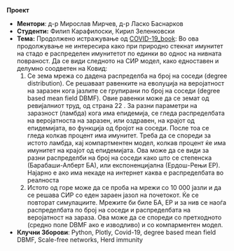 
**Проект** 

- **Ментори**: д-р Мирослав Мирчев, д-р Ласко Баснарков
- **Студенти:** Филип Карафилоски, Кирил Зеленковски 
- **Тема:** Продолжено истражување од [COVID-19_book](https://zelenkastiot.github.io/COVID-19_book/intro): Во ова продолжување не интересира како при природно стекнат имунитет на стадо е распределен имунитетот по единки во однос на нивната повраност. Да се види следното на СИР модел, како едноставен и делумно соодветен на Ковид:
  1. Се зема мрежа со дадена распределба на број на соседи (degree distribution). Се решаваат равенките на еволуција на веројатност на заразен кога јазлите се групирани по број на соседи (degree based mean field DBMF). Овие равенки може да се земат од ревијалниот труд, од страна 22 . За разни параметри на заразност (ламбда) кога има епидемија, се гледа распределбата на веројатноста на заразен, или оздравен, на крајот од епидемијата, во функција од бројот на соседи. После тоа се гледа колкав процент има имунитет. Треба да се спореди за истото ламбда, кај компартментен модел, колкав процент ќе има имунитет на крајот од епидемијата. Ова може да се види за разни распределби на број на соседи како што се степенска (Барабаши-Алберт БА), или експоненцијална (Ердош-Рењи ЕР). Најарно е ако има некаде на интернет каква е распределбата во реалноста
   2. Истото од горе може да се проба на мрежи со 10 000 јазли и да се решава СИР со еден зараен јазол на почетокот. Ќе се повторат симулациите. Мрежите би биле БА, ЕР и за нив се наоѓа распределбата по број на соседи и распределбата на веројатност на зараза. Ова може да се спореди со претходното (средно поле DBMF ако е изводливо) и со компарментен модел.
- **Клучни Зборови**: Python, Plotly, Covid-19, degree based mean field DBMF, Scale-free networks, Herd immunity
